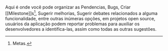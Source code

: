 Aqui é onde você pode organizar as Pendencias, Bugs, Criar [[Milestone]]s[^1], Sugerir melhorias, Sugerir debates relacionados a alguma funcionalidade, entre outras inúmeras opções, em projetos open source, usuários da aplicação podem reportar problemas para auxiliar os desenvolvedores a identifica-las, assim como todas as outras sugestões.




[^1]: Metas.